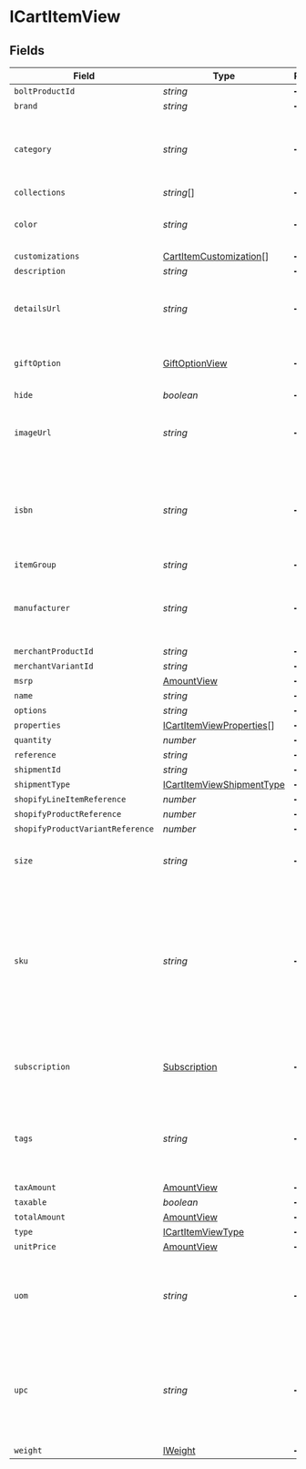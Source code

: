 # ICartItemView


## Fields

| Field                                                                                                                           | Type                                                                                                                            | Required                                                                                                                        | Description                                                                                                                     | Example                                                                                                                         |
| ------------------------------------------------------------------------------------------------------------------------------- | ------------------------------------------------------------------------------------------------------------------------------- | ------------------------------------------------------------------------------------------------------------------------------- | ------------------------------------------------------------------------------------------------------------------------------- | ------------------------------------------------------------------------------------------------------------------------------- |
| `boltProductId`                                                                                                                 | *string*                                                                                                                        | :heavy_minus_sign:                                                                                                              | N/A                                                                                                                             |                                                                                                                                 |
| `brand`                                                                                                                         | *string*                                                                                                                        | :heavy_minus_sign:                                                                                                              | N/A                                                                                                                             |                                                                                                                                 |
| `category`                                                                                                                      | *string*                                                                                                                        | :heavy_minus_sign:                                                                                                              | Used to define a product category associated with the item.                                                                     | bags                                                                                                                            |
| `collections`                                                                                                                   | *string*[]                                                                                                                      | :heavy_minus_sign:                                                                                                              | N/A                                                                                                                             |                                                                                                                                 |
| `color`                                                                                                                         | *string*                                                                                                                        | :heavy_minus_sign:                                                                                                              | Used to define the color of the item.                                                                                           | Bolt Blue                                                                                                                       |
| `customizations`                                                                                                                | [CartItemCustomization](../../models/shared/cartitemcustomization.md)[]                                                         | :heavy_minus_sign:                                                                                                              | N/A                                                                                                                             |                                                                                                                                 |
| `description`                                                                                                                   | *string*                                                                                                                        | :heavy_minus_sign:                                                                                                              | N/A                                                                                                                             |                                                                                                                                 |
| `detailsUrl`                                                                                                                    | *string*                                                                                                                        | :heavy_minus_sign:                                                                                                              | Used to provide a link to the item's product page.                                                                              | https://boltswagstore.com/products/123456                                                                                       |
| `giftOption`                                                                                                                    | [GiftOptionView](../../models/shared/giftoptionview.md)                                                                         | :heavy_minus_sign:                                                                                                              | Defines which gift options are hidden.                                                                                          |                                                                                                                                 |
| `hide`                                                                                                                          | *boolean*                                                                                                                       | :heavy_minus_sign:                                                                                                              | N/A                                                                                                                             |                                                                                                                                 |
| `imageUrl`                                                                                                                      | *string*                                                                                                                        | :heavy_minus_sign:                                                                                                              | Used to provide a link to the image associated with the item.                                                                   | https://boltswagstore.com/products/123456/images/1.png                                                                          |
| `isbn`                                                                                                                          | *string*                                                                                                                        | :heavy_minus_sign:                                                                                                              | Used to define the International Standard Book Number associated with the book.                                                 | 9780091347314                                                                                                                   |
| `itemGroup`                                                                                                                     | *string*                                                                                                                        | :heavy_minus_sign:                                                                                                              | N/A                                                                                                                             |                                                                                                                                 |
| `manufacturer`                                                                                                                  | *string*                                                                                                                        | :heavy_minus_sign:                                                                                                              | Used to define the organization that manufactured the item.                                                                     | Bolt Textiles USA                                                                                                               |
| `merchantProductId`                                                                                                             | *string*                                                                                                                        | :heavy_minus_sign:                                                                                                              | N/A                                                                                                                             |                                                                                                                                 |
| `merchantVariantId`                                                                                                             | *string*                                                                                                                        | :heavy_minus_sign:                                                                                                              | N/A                                                                                                                             |                                                                                                                                 |
| `msrp`                                                                                                                          | [AmountView](../../models/shared/amountview.md)                                                                                 | :heavy_minus_sign:                                                                                                              | N/A                                                                                                                             |                                                                                                                                 |
| `name`                                                                                                                          | *string*                                                                                                                        | :heavy_minus_sign:                                                                                                              | N/A                                                                                                                             |                                                                                                                                 |
| `options`                                                                                                                       | *string*                                                                                                                        | :heavy_minus_sign:                                                                                                              | N/A                                                                                                                             |                                                                                                                                 |
| `properties`                                                                                                                    | [ICartItemViewProperties](../../models/shared/icartitemviewproperties.md)[]                                                     | :heavy_minus_sign:                                                                                                              | N/A                                                                                                                             |                                                                                                                                 |
| `quantity`                                                                                                                      | *number*                                                                                                                        | :heavy_minus_sign:                                                                                                              | N/A                                                                                                                             | 1                                                                                                                               |
| `reference`                                                                                                                     | *string*                                                                                                                        | :heavy_minus_sign:                                                                                                              | N/A                                                                                                                             |                                                                                                                                 |
| `shipmentId`                                                                                                                    | *string*                                                                                                                        | :heavy_minus_sign:                                                                                                              | N/A                                                                                                                             |                                                                                                                                 |
| `shipmentType`                                                                                                                  | [ICartItemViewShipmentType](../../models/shared/icartitemviewshipmenttype.md)                                                   | :heavy_minus_sign:                                                                                                              | N/A                                                                                                                             |                                                                                                                                 |
| `shopifyLineItemReference`                                                                                                      | *number*                                                                                                                        | :heavy_minus_sign:                                                                                                              | N/A                                                                                                                             |                                                                                                                                 |
| `shopifyProductReference`                                                                                                       | *number*                                                                                                                        | :heavy_minus_sign:                                                                                                              | N/A                                                                                                                             |                                                                                                                                 |
| `shopifyProductVariantReference`                                                                                                | *number*                                                                                                                        | :heavy_minus_sign:                                                                                                              | N/A                                                                                                                             |                                                                                                                                 |
| `size`                                                                                                                          | *string*                                                                                                                        | :heavy_minus_sign:                                                                                                              | Used to define the size of the item.                                                                                            | Large                                                                                                                           |
| `sku`                                                                                                                           | *string*                                                                                                                        | :heavy_minus_sign:                                                                                                              | Used to define an alpha-numeric Stock Keeping Unit associated with the item as it is mapped to your internal product catalogue. | BOLT-SKU_100                                                                                                                    |
| `subscription`                                                                                                                  | [Subscription](../../models/shared/subscription.md)                                                                             | :heavy_minus_sign:                                                                                                              | Describes a product added as a recurring subscription.                                                                          |                                                                                                                                 |
| `tags`                                                                                                                          | *string*                                                                                                                        | :heavy_minus_sign:                                                                                                              | Used to define a comma-separated list of tags associated with the item.                                                         | tote, blue, linen, eco-friendly                                                                                                 |
| `taxAmount`                                                                                                                     | [AmountView](../../models/shared/amountview.md)                                                                                 | :heavy_minus_sign:                                                                                                              | N/A                                                                                                                             |                                                                                                                                 |
| `taxable`                                                                                                                       | *boolean*                                                                                                                       | :heavy_minus_sign:                                                                                                              | N/A                                                                                                                             |                                                                                                                                 |
| `totalAmount`                                                                                                                   | [AmountView](../../models/shared/amountview.md)                                                                                 | :heavy_minus_sign:                                                                                                              | N/A                                                                                                                             |                                                                                                                                 |
| `type`                                                                                                                          | [ICartItemViewType](../../models/shared/icartitemviewtype.md)                                                                   | :heavy_minus_sign:                                                                                                              | N/A                                                                                                                             |                                                                                                                                 |
| `unitPrice`                                                                                                                     | [AmountView](../../models/shared/amountview.md)                                                                                 | :heavy_minus_sign:                                                                                                              | N/A                                                                                                                             |                                                                                                                                 |
| `uom`                                                                                                                           | *string*                                                                                                                        | :heavy_minus_sign:                                                                                                              | Used to define the unit of measure used to describe the product.                                                                | inches                                                                                                                          |
| `upc`                                                                                                                           | *string*                                                                                                                        | :heavy_minus_sign:                                                                                                              | Used to define the 12-digit Universal Product Code (a barcode) associated with the item worldwide.                              | 825764603119                                                                                                                    |
| `weight`                                                                                                                        | [IWeight](../../models/shared/iweight.md)                                                                                       | :heavy_minus_sign:                                                                                                              | N/A                                                                                                                             |                                                                                                                                 |